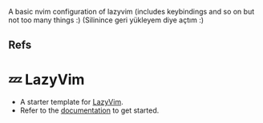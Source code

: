 
A basic nvim configuration of lazyvim (includes keybindings and so on but not too many things :) (Silinince geri yükleyem diye açtım :)

## Refs

# 💤 LazyVim
- A starter template for [LazyVim](https://github.com/LazyVim/LazyVim).
- Refer to the [documentation](https://lazyvim.github.io/installation) to get started.
